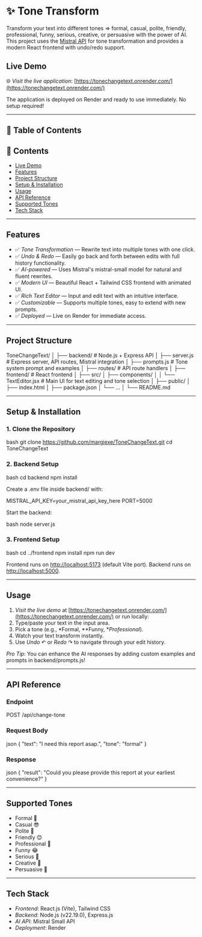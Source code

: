 # ✨ Tone Transform

Transform your text into different tones => formal, casual, polite, friendly, professional, funny, serious, creative, or persuasive with the power of AI.  
This project uses the [Mistral API](https://docs.mistral.ai/) for tone transformation and provides a modern React frontend with undo/redo support.

## Live Demo

🌐 *Visit the live application*: [https://tonechangetext.onrender.com/](https://tonechangetext.onrender.com/)

The application is deployed on Render and ready to use immediately. No setup required!

---

## 📑 Table of Contents

## 📑 Contents

- [Live Demo](#live-demo)
- [Features](#features)
- [Project Structure](#project-structure)
- [Setup & Installation](#setup--installation)
- [Usage](#usage)
- [API Reference](#api-reference)
- [Supported Tones](#supported-tones)
- [Tech Stack](#tech-stack)

---

## Features

- ✅ *Tone Transformation* — Rewrite text into multiple tones with one click.
- ✅ *Undo & Redo* — Easily go back and forth between edits with full history functionality.
- ✅ *AI-powered* — Uses Mistral's mistral-small model for natural and fluent rewrites.
- ✅ *Modern UI* — Beautiful React + Tailwind CSS frontend with animated UI.
- ✅ *Rich Text Editor* — Input and edit text with an intuitive interface.
- ✅ *Customizable* — Supports multiple tones, easy to extend with new prompts.
- ✅ *Deployed* — Live on Render for immediate access.

---

## Project Structure


ToneChangeText/
│
├── backend/                    # Node.js + Express API
│ ├── server.js                # Express server, API routes, Mistral integration
│ ├── prompts.js               # Tone system prompt and examples
│ ├── routes/                  # API route handlers
│
├── frontend/                   # React frontend
│ ├── src/
│ ├── components/
│ │ └── TextEditor.jsx         # Main UI for text editing and tone selection
│ ├── public/
│ ├── index.html
│ ├── package.json
│ └── ...
│
└── README.md


---

## Setup & Installation

### 1. Clone the Repository

bash
git clone https://github.com/margiexe/ToneChangeText.git
cd ToneChangeText


### 2. Backend Setup

bash
cd backend
npm install


Create a .env file inside backend/ with:


MISTRAL_API_KEY=your_mistral_api_key_here
PORT=5000


Start the backend:

bash
node server.js


### 3. Frontend Setup

bash
cd ../frontend
npm install
npm run dev


Frontend runs on [http://localhost:5173](http://localhost:5173) (default Vite port).
Backend runs on [http://localhost:5000](http://localhost:5000).

---

## Usage

1. *Visit the live demo* at [https://tonechangetext.onrender.com/](https://tonechangetext.onrender.com/) or run locally:
2. Type/paste your text in the input area.
3. Pick a tone (e.g., *Formal, **Funny, **Professional*).
4. Watch your text transform instantly.
5. Use *Undo* ↶ or *Redo* ↷ to navigate through your edit history.

*Pro Tip*: You can enhance the AI responses by adding custom examples and prompts in backend/prompts.js!

---

## API Reference

### Endpoint


POST /api/change-tone


### Request Body

json
{
	"text": "I need this report asap.",
	"tone": "formal"
}


### Response

json
{
	"result": "Could you please provide this report at your earliest convenience?"
}


---

## Supported Tones

- Formal 👔
- Casual 😎
- Polite 🙏
- Friendly 😊
- Professional 💼
- Funny 😂
- Serious 🎯
- Creative 🎨
- Persuasive 💪

---

## Tech Stack

- *Frontend*: React.js (Vite), Tailwind CSS
- *Backend*: Node.js (v22.19.0), Express.js
- *AI API*: Mistral Small API
- *Deployment*: Render
